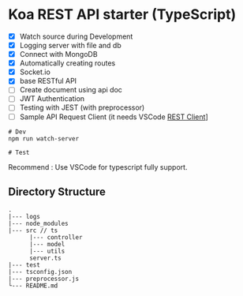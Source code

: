 # Koa REST API starter (TypeScript)

- [x] Watch source during Development
- [x] Logging server with file and db
- [x] Connect with MongoDB
- [x] Automatically creating routes
- [x] Socket.io
- [x] base RESTful API 
- [ ] Create document using api doc
- [ ] JWT Authentication
- [ ] Testing with JEST (with preprocessor)
- [ ] Sample API Request Client (it needs VSCode [REST Client](https://marketplace.visualstudio.com/items?itemName=humao.rest-client)]

```
# Dev
npm run watch-server

# Test
```

Recommend : Use VSCode for typescript fully support.

## Directory Structure

```
.
|--- logs
|--- node_modules
|--- src // ts
      |--- controller
      |--- model
      |--- utils
      server.ts
|--- test
|--- tsconfig.json
|--- preprocessor.js
└--- README.md
```
